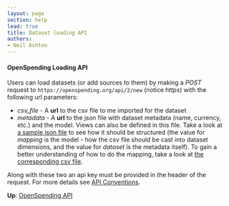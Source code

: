 ```yaml
---
layout: page
section: help
lead: true
title: Dataset loading API
authors:
- Neil Ashton
---
```


#### OpenSpending Loading API

Users can load datasets (or add sources to them) by making a *POST* request to ``https://openspending.org/api/2/new`` (notice *https*) with the following url parameters:

* *csv_file* - A **url** to the csv file to me imported for the dataset
* *metadata* - A **url** to the json file with dataset metadata (name, currency, etc.) and the model. Views can also be defined in this file. Take a look at [a sample json file](https://dl.dropbox.com/u/3250791/sample-openspending-model.json) to see how it should be structured (the value for *mapping* is the model - how the csv file should be cast into dataset dimensions, and the value for *dataset* is the metadata itself). To gain a better understanding of how to do the mapping, take a look at [the corresponding csv file](http://mk.ucant.org/info/data/sample-openspending-dataset.csv).

Along with these two an api key must be provided in the header of the request. For more details see [API Conventions](/help/api/conventions/).

**Up**: [OpenSpending API](../)
